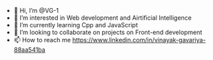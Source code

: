 - 👋 Hi, I’m @VG-1
- 👀 I’m interested in Web development and Airtificial Intelligence 
- 🌱 I’m currently learning Cpp and JavaScript
- 💞️ I’m looking to collaborate on projects on Front-end development
- 📫 How to reach me https://www.linkedin.com/in/vinayak-gavariya-88aa541ba

<!---
VG-1/VG-1 is a ✨ special ✨ repository because its `README.md` (this file) appears on your GitHub profile.
You can click the Preview link to take a look at your changes.
--->
